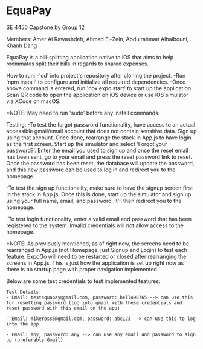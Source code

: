 # EquaPay
SE 4450 Capstone by Group 12

Members:
Amer Al Rawashdeh, Ahmad El-Zein, Abdulrahman Alhalbouni, Khanh Dang

EquaPay is a bill-splitting application native to iOS that aims to help roommates split their bills in regards to shared expenses.

How to run:
-'cd' into project's repository after cloning the project.
-Run 'npm install' to configure and initialize all required dependencies.
-Once above command is entered, run 'npx expo start' to start up the application. Scan QR code to open the application on iOS device or use iOS simulator via XCode on macOS.

*NOTE: May need to run 'sudo' before any install commands.

Testing:
-To test the forgot password functionality, have access to an actual accessible gmail/email account that does not contain sensitive data. Sign up using that account. Once done, rearrange the stack in App.js to have login as the first screen. Start up the simulator and select 'Forgot your password?'. Enter the email you used to sign up and once the reset email has been sent, go to your email and press the reset password link to reset. Once the password has been reset, the database will update the password, and this new password can be used to log in and redirect you to the homepage.

-To test the sign up functionality, make sure to have the signup screen first in the stack in App.js. Once this is done, start up the simulator and sign up using your full name, email, and password. It'll then redirect you to the homepage.

-To test login functionality, enter a valid email and password that has been registered to the system. Invalid credentials will not allow access to the homepage.

*NOTE: As previously mentioned, as of right now, the screens need to be rearranged in App.js (not Homepage, just Signup and Login) to test each feature. ExpoGo will need to be restarted or closed after rearranging the screens in App.js. This is just how the application is set up right now as there is no startup page with proper navigation implemented.

Below are some test credentials to test implemented features:

    Test Details:
    - Email: testequapay@gmail.com, password: hello98765 --> can use this for resetting password (log into gmail with these credentials and reset password with this email on the app)

    - Email: mikeross5@gmail.com, password: abc123 --> can use this to log into the app

    - Email: any, password: any --> can use any email and password to sign up (preferably Gmail)
